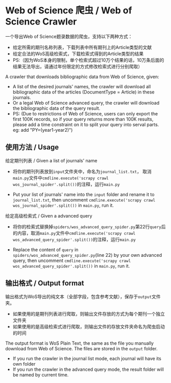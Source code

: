 # Web of Science 爬虫 / Web of Science Crawler
一个导出Web of Science题录数据的爬虫，支持以下两种方式：

- 给定所需的期刊名称列表，下载列表中所有期刊上的Article类型的文献
- 给定合法的WoS高级检索式，下载检索式得到的Article类型的结果
- PS:（因为WoS本身的限制，单个检索式超过10万个结果的话，10万条后面的结果无法导出，请通过年份限定的方式修改检索式进行分别爬取）

A crawler that downloads bibliographic data from Web of Science, given:

- A list of the desired journals' names, the crawler will download all bibliographic data of the articles (DocumentType = Article) in these journals.
- Or a legal Web of Science advanced query, the crawler will download the bibliographic data of the query result.
- PS: (Due to restrictions of Web of Science, users can only export the first 100K records, so if your query returns more than 100K results, please add a time constraint on it to split your query into serval parts. eg: add "PY=(year1-year2)")

## 使用方法 / Usage

给定期刊列表 / Given a list of journals' name


- 将你的期刊列表放到`input`文件夹中，命名为`journal_list.txt`， 取消`main.py`文件中`cmdline.execute('scrapy crawl wos_journal_spider'.split())`的注释，运行`main.py`


- Put your list of journals' name into the `input` folder and rename it to `journal_list.txt`, then uncomment `cmdline.execute('scrapy crawl wos_journal_spider'.split())` in `main.py`, run it.


给定高级检索式 / Given a advanced query

- 将你的检索式替换掉`spiders/wos_advanced_query_spider.py`第22行`query`后的内容，取消`main.py`文件中`cmdline.execute('scrapy crawl wos_advanced_query_spider'.split())`的注释，运行`main.py`

- Replace the content of `query` in `spiders/wos_advanced_query_spider.py`(line 22) by your own advanced query, then uncomment `cmdline.execute('scrapy crawl wos_advanced_query_spider'.split())` in `main.py`, run it.

## 输出格式 / Output format

输出格式为WoS导出的纯文本（全部字段，包含参考文献），保存于`output`文件夹。

- 如果使用的是期刊列表进行爬取，则输出文件存放的方式为每个期刊一个独立文件夹
- 如果使用的是高级检索式进行爬取，则输出文件的存放文件夹命名为爬虫启动的时间

The output format is WoS Plain Text, the same as the file you manually download from Web of Science. The files are stored in the `output` folder.

- If you run the crawler in the journal list mode, each journal will have its own folder
- If you run the crawler in the advanced query mode, the result folder will be named by current time.

